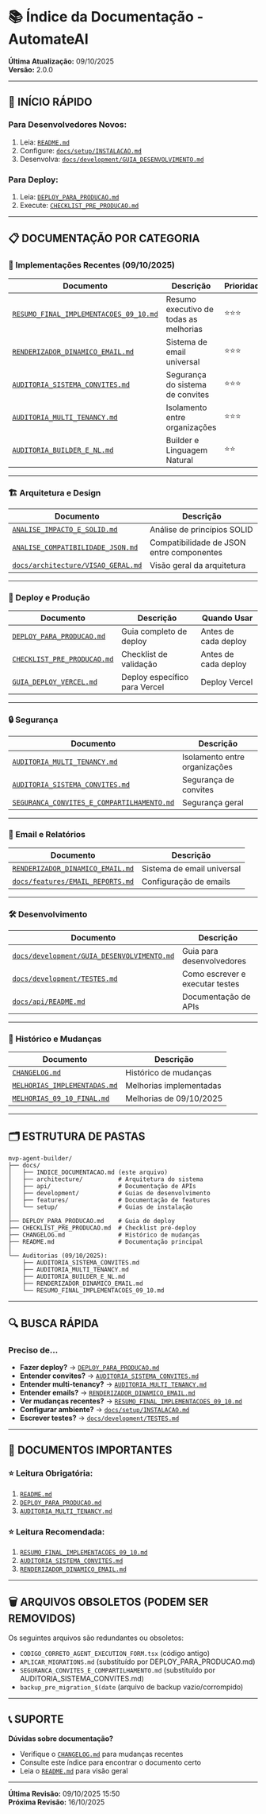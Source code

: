 # 📚 Índice da Documentação - AutomateAI

**Última Atualização:** 09/10/2025  
**Versão:** 2.0.0

---

## 🚀 INÍCIO RÁPIDO

### **Para Desenvolvedores Novos:**
1. Leia: [`README.md`](../README.md)
2. Configure: [`docs/setup/INSTALACAO.md`](setup/INSTALACAO.md)
3. Desenvolva: [`docs/development/GUIA_DESENVOLVIMENTO.md`](development/GUIA_DESENVOLVIMENTO.md)

### **Para Deploy:**
1. Leia: [`DEPLOY_PARA_PRODUCAO.md`](../DEPLOY_PARA_PRODUCAO.md)
2. Execute: [`CHECKLIST_PRE_PRODUCAO.md`](../CHECKLIST_PRE_PRODUCAO.md)

---

## 📋 DOCUMENTAÇÃO POR CATEGORIA

### **🔧 Implementações Recentes (09/10/2025)**

| Documento | Descrição | Prioridade |
|-----------|-----------|------------|
| [`RESUMO_FINAL_IMPLEMENTACOES_09_10.md`](../RESUMO_FINAL_IMPLEMENTACOES_09_10.md) | Resumo executivo de todas as melhorias | ⭐⭐⭐ |
| [`RENDERIZADOR_DINAMICO_EMAIL.md`](../RENDERIZADOR_DINAMICO_EMAIL.md) | Sistema de email universal | ⭐⭐⭐ |
| [`AUDITORIA_SISTEMA_CONVITES.md`](../AUDITORIA_SISTEMA_CONVITES.md) | Segurança do sistema de convites | ⭐⭐⭐ |
| [`AUDITORIA_MULTI_TENANCY.md`](../AUDITORIA_MULTI_TENANCY.md) | Isolamento entre organizações | ⭐⭐⭐ |
| [`AUDITORIA_BUILDER_E_NL.md`](../AUDITORIA_BUILDER_E_NL.md) | Builder e Linguagem Natural | ⭐⭐ |

---

### **🏗️ Arquitetura e Design**

| Documento | Descrição |
|-----------|-----------|
| [`ANALISE_IMPACTO_E_SOLID.md`](../ANALISE_IMPACTO_E_SOLID.md) | Análise de princípios SOLID |
| [`ANALISE_COMPATIBILIDADE_JSON.md`](../ANALISE_COMPATIBILIDADE_JSON.md) | Compatibilidade de JSON entre componentes |
| [`docs/architecture/VISAO_GERAL.md`](architecture/VISAO_GERAL.md) | Visão geral da arquitetura |

---

### **🚀 Deploy e Produção**

| Documento | Descrição | Quando Usar |
|-----------|-----------|-------------|
| [`DEPLOY_PARA_PRODUCAO.md`](../DEPLOY_PARA_PRODUCAO.md) | Guia completo de deploy | Antes de cada deploy |
| [`CHECKLIST_PRE_PRODUCAO.md`](../CHECKLIST_PRE_PRODUCAO.md) | Checklist de validação | Antes de cada deploy |
| [`GUIA_DEPLOY_VERCEL.md`](../GUIA_DEPLOY_VERCEL.md) | Deploy específico para Vercel | Deploy Vercel |

---

### **🔒 Segurança**

| Documento | Descrição |
|-----------|-----------|
| [`AUDITORIA_MULTI_TENANCY.md`](../AUDITORIA_MULTI_TENANCY.md) | Isolamento entre organizações |
| [`AUDITORIA_SISTEMA_CONVITES.md`](../AUDITORIA_SISTEMA_CONVITES.md) | Segurança de convites |
| [`SEGURANCA_CONVITES_E_COMPARTILHAMENTO.md`](../SEGURANCA_CONVITES_E_COMPARTILHAMENTO.md) | Segurança geral |

---

### **📧 Email e Relatórios**

| Documento | Descrição |
|-----------|-----------|
| [`RENDERIZADOR_DINAMICO_EMAIL.md`](../RENDERIZADOR_DINAMICO_EMAIL.md) | Sistema de email universal |
| [`docs/features/EMAIL_REPORTS.md`](features/EMAIL_REPORTS.md) | Configuração de emails |

---

### **🛠️ Desenvolvimento**

| Documento | Descrição |
|-----------|-----------|
| [`docs/development/GUIA_DESENVOLVIMENTO.md`](development/GUIA_DESENVOLVIMENTO.md) | Guia para desenvolvedores |
| [`docs/development/TESTES.md`](development/TESTES.md) | Como escrever e executar testes |
| [`docs/api/README.md`](api/README.md) | Documentação de APIs |

---

### **📝 Histórico e Mudanças**

| Documento | Descrição |
|-----------|-----------|
| [`CHANGELOG.md`](../CHANGELOG.md) | Histórico de mudanças |
| [`MELHORIAS_IMPLEMENTADAS.md`](../MELHORIAS_IMPLEMENTADAS.md) | Melhorias implementadas |
| [`MELHORIAS_09_10_FINAL.md`](../MELHORIAS_09_10_FINAL.md) | Melhorias de 09/10/2025 |

---

## 🗂️ ESTRUTURA DE PASTAS

```
mvp-agent-builder/
├── docs/
│   ├── INDICE_DOCUMENTACAO.md (este arquivo)
│   ├── architecture/          # Arquitetura do sistema
│   ├── api/                   # Documentação de APIs
│   ├── development/           # Guias de desenvolvimento
│   ├── features/              # Documentação de features
│   └── setup/                 # Guias de instalação
│
├── DEPLOY_PARA_PRODUCAO.md    # Guia de deploy
├── CHECKLIST_PRE_PRODUCAO.md  # Checklist pré-deploy
├── CHANGELOG.md               # Histórico de mudanças
├── README.md                  # Documentação principal
│
└── Auditorias (09/10/2025):
    ├── AUDITORIA_SISTEMA_CONVITES.md
    ├── AUDITORIA_MULTI_TENANCY.md
    ├── AUDITORIA_BUILDER_E_NL.md
    ├── RENDERIZADOR_DINAMICO_EMAIL.md
    └── RESUMO_FINAL_IMPLEMENTACOES_09_10.md
```

---

## 🔍 BUSCA RÁPIDA

### **Preciso de...**

- **Fazer deploy?** → [`DEPLOY_PARA_PRODUCAO.md`](../DEPLOY_PARA_PRODUCAO.md)
- **Entender convites?** → [`AUDITORIA_SISTEMA_CONVITES.md`](../AUDITORIA_SISTEMA_CONVITES.md)
- **Entender multi-tenancy?** → [`AUDITORIA_MULTI_TENANCY.md`](../AUDITORIA_MULTI_TENANCY.md)
- **Entender emails?** → [`RENDERIZADOR_DINAMICO_EMAIL.md`](../RENDERIZADOR_DINAMICO_EMAIL.md)
- **Ver mudanças recentes?** → [`RESUMO_FINAL_IMPLEMENTACOES_09_10.md`](../RESUMO_FINAL_IMPLEMENTACOES_09_10.md)
- **Configurar ambiente?** → [`docs/setup/INSTALACAO.md`](setup/INSTALACAO.md)
- **Escrever testes?** → [`docs/development/TESTES.md`](development/TESTES.md)

---

## 📌 DOCUMENTOS IMPORTANTES

### **⭐ Leitura Obrigatória:**
1. [`README.md`](../README.md)
2. [`DEPLOY_PARA_PRODUCAO.md`](../DEPLOY_PARA_PRODUCAO.md)
3. [`AUDITORIA_MULTI_TENANCY.md`](../AUDITORIA_MULTI_TENANCY.md)

### **⭐ Leitura Recomendada:**
1. [`RESUMO_FINAL_IMPLEMENTACOES_09_10.md`](../RESUMO_FINAL_IMPLEMENTACOES_09_10.md)
2. [`AUDITORIA_SISTEMA_CONVITES.md`](../AUDITORIA_SISTEMA_CONVITES.md)
3. [`RENDERIZADOR_DINAMICO_EMAIL.md`](../RENDERIZADOR_DINAMICO_EMAIL.md)

---

## 🗑️ ARQUIVOS OBSOLETOS (PODEM SER REMOVIDOS)

Os seguintes arquivos são redundantes ou obsoletos:

- `CODIGO_CORRETO_AGENT_EXECUTION_FORM.tsx` (código antigo)
- `APLICAR_MIGRATIONS.md` (substituído por DEPLOY_PARA_PRODUCAO.md)
- `SEGURANCA_CONVITES_E_COMPARTILHAMENTO.md` (substituído por AUDITORIA_SISTEMA_CONVITES.md)
- `backup_pre_migration_$(date` (arquivo de backup vazio/corrompido)

---

## 📞 SUPORTE

**Dúvidas sobre documentação?**
- Verifique o [`CHANGELOG.md`](../CHANGELOG.md) para mudanças recentes
- Consulte este índice para encontrar o documento certo
- Leia o [`README.md`](../README.md) para visão geral

---

**Última Revisão:** 09/10/2025 15:50  
**Próxima Revisão:** 16/10/2025
